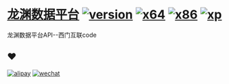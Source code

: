 # [龙渊数据平台](http://dataviewer.ilongyuan.com.cn/login/toLogin.do) [![version](https://img.shields.io/badge/v1.12-2017.03.09-80c342.svg)](https://github.com/liulex/Snipaste-Feedback#snipaste) [![x64](https://img.shields.io/badge/download-64_bit-0078d7.svg)](https://dl.snipaste.com/win-x64) [![x86](https://img.shields.io/badge/download-32_bit-0078d7.svg)](https://dl.snipaste.com/win-x86) [![xp](https://img.shields.io/badge/download-XP-0078d7.svg)](https://dl.snipaste.com/win-xp)

龙渊数据平台API--西门互联code

## :heart:

[![alipay](https://img.shields.io/badge/捐赠-支付宝-00aaee.svg)](http://www.lilidong.cn/images/zhifubao.png)
[![wechat](https://img.shields.io/badge/捐赠-微信-51c332.svg)](http://www.lilidong.cn/images/weixin.png)
